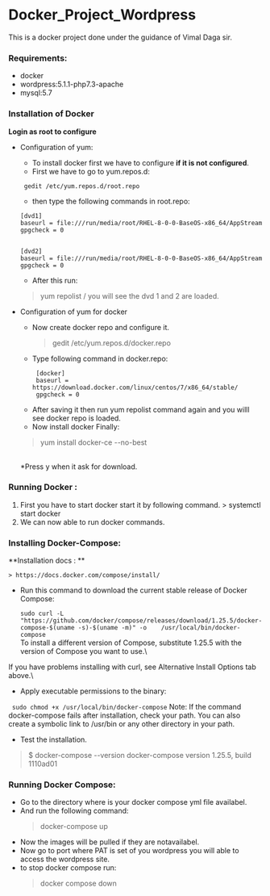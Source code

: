 # Docker_Project_Wordpress
This is a docker project done under the guidance of Vimal Daga sir.

### Requirements: 
- docker
- wordpress:5.1.1-php7.3-apache
- mysql:5.7


### Installation of Docker
**Login as root to configure**
- Configuration of yum:

  * To install docker first we have to configure **if it is not configured**.
  * First we have to go to yum.repos.d:
   ```
    gedit /etc/yum.repos.d/root.repo
   ```
 
  * then type the following commands in root.repo:
   ```
   [dvd1]
   baseurl = file:///run/media/root/RHEL-8-0-0-BaseOS-x86_64/AppStream
   gpgcheck = 0
   

   [dvd2]
   baseurl = file:///run/media/root/RHEL-8-0-0-BaseOS-x86_64/AppStream
   gpgcheck = 0
   ```
  * After this run: 
   > yum repolist
   /
  you will see the dvd 1 and 2 are loaded.
- Configuration of yum for docker 
  * Now create docker repo and configure it.
    > gedit /etc/yum.repos.d/docker.repo
  * Type following command in docker.repo:
    ```
     [docker]
     baseurl = https://download.docker.com/linux/centos/7/x86_64/stable/
     gpgcheck = 0
    ```
   * After saving it then run yum repolist command again and you willl see docker repo is loaded.
   * Now install docker Finally:
    > yum install docker-ce --no-best
    </br>
      *Press y when it ask for download.

### Running Docker :
  1. First you have to start docker start it by following command.
    > systemctl start docker
  2. We can now able to run docker commands.

### Installing Docker-Compose:

 **Installation docs : **
   
    > https://docs.docker.com/compose/install/
    
  * Run this command to download the current stable release of Docker Compose:

    ``` sudo curl -L "https://github.com/docker/compose/releases/download/1.25.5/docker-compose-$(uname -s)-$(uname -m)" -o    /usr/local/bin/docker-compose ```\
 To install a different version of Compose, substitute 1.25.5 with the version of Compose you want to use.\
   
 If you have problems installing with curl, see Alternative Install Options tab above.\
   
  * Apply executable permissions to the binary:

  ``` sudo chmod +x /usr/local/bin/docker-compose```
  Note: If the command docker-compose fails after installation, check your path. You can also create a symbolic link to /usr/bin or any   other directory in your path.

  * Test the installation.

   > $ docker-compose --version
   > docker-compose version 1.25.5, build 1110ad01 

### Running Docker Compose:
  *  Go to the directory where is your docker compose yml file availabel.
  *  And run the following command:
      > docker-compose up
  * Now the images will be pulled if they are notavailabel.
  * Now go to port where PAT is set of you wordpress you will able to access the wordpress site.
  * to stop docker compose run:
    > docker compose down
